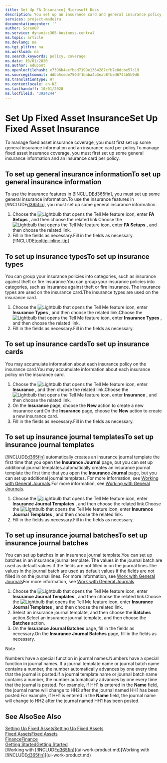 ```yaml
---
title: Set Up FA Insurance| Microsoft Docs
description: You set up an insurance card and general insurance policy information to manage fixed asset insurance coverage.
services: project-madeira
documentationcenter: ''
author: SorenGP
ms.service: dynamics365-business-central
ms.topic: article
ms.devlang: na
ms.tgt_pltfrm: na
ms.workload: na
ms.search.keywords: policy, coverage
ms.date: 10/01/2020
ms.author: edupont
ms.openlocfilehash: e7396b4acfbed7199e1364287cfb7e8dcbe57c19
ms.sourcegitcommit: ddbb5cede750df1baba4b3eab8fbed6744b5b9d6
ms.translationtype: HT
ms.contentlocale: en-NZ
ms.lasthandoff: 10/01/2020
ms.locfileid: "3924244"
---
```

# <a name="set-up-fixed-asset-insurance"></a><span data-ttu-id="84dd7-103">Set Up Fixed Asset Insurance</span><span class="sxs-lookup"><span data-stu-id="84dd7-103">Set Up Fixed Asset Insurance</span></span>
<span data-ttu-id="84dd7-104">To manage fixed asset insurance coverage, you must first set up some general insurance information and an insurance card per policy.</span><span class="sxs-lookup"><span data-stu-id="84dd7-104">To manage fixed asset insurance coverage, you must first set up some general insurance information and an insurance card per policy.</span></span>

## <a name="to-set-up-general-insurance-information"></a><span data-ttu-id="84dd7-105">To set up general insurance information</span><span class="sxs-lookup"><span data-stu-id="84dd7-105">To set up general insurance information</span></span>
<span data-ttu-id="84dd7-106">To use the insurance features in [!INCLUDE[d365fin](includes/d365fin_md.md)], you must set up some general insurance information.</span><span class="sxs-lookup"><span data-stu-id="84dd7-106">To use the insurance features in [!INCLUDE[d365fin](includes/d365fin_md.md)], you must set up some general insurance information.</span></span>  

1. <span data-ttu-id="84dd7-107">Choose the ![Lightbulb that opens the Tell Me feature](media/ui-search/search_small.png "Tell me what you want to do") icon, enter **FA Setups** , and then choose the related link.</span><span class="sxs-lookup"><span data-stu-id="84dd7-107">Choose the ![Lightbulb that opens the Tell Me feature](media/ui-search/search_small.png "Tell me what you want to do") icon, enter **FA Setups** , and then choose the related link.</span></span>  
2. <span data-ttu-id="84dd7-108">Fill in the fields as necessary.</span><span class="sxs-lookup"><span data-stu-id="84dd7-108">Fill in the fields as necessary.</span></span> [!INCLUDE[tooltip-inline-tip](includes/tooltip-inline-tip_md.md)]  

## <a name="to-set-up-insurance-types"></a><span data-ttu-id="84dd7-109">To set up insurance types</span><span class="sxs-lookup"><span data-stu-id="84dd7-109">To set up insurance types</span></span>
<span data-ttu-id="84dd7-110">You can group your insurance policies into categories, such as insurance against theft or fire insurance.</span><span class="sxs-lookup"><span data-stu-id="84dd7-110">You can group your insurance policies into categories, such as insurance against theft or fire insurance.</span></span> <span data-ttu-id="84dd7-111">The insurance types are used on the insurance card.</span><span class="sxs-lookup"><span data-stu-id="84dd7-111">The insurance types are used on the insurance card.</span></span>

1. <span data-ttu-id="84dd7-112">Choose the ![Lightbulb that opens the Tell Me feature](media/ui-search/search_small.png "Tell me what you want to do") icon, enter **Insurance Types** , and then choose the related link.</span><span class="sxs-lookup"><span data-stu-id="84dd7-112">Choose the ![Lightbulb that opens the Tell Me feature](media/ui-search/search_small.png "Tell me what you want to do") icon, enter **Insurance Types** , and then choose the related link.</span></span>  
2. <span data-ttu-id="84dd7-113">Fill in the fields as necessary.</span><span class="sxs-lookup"><span data-stu-id="84dd7-113">Fill in the fields as necessary.</span></span>

## <a name="to-set-up-insurance-cards"></a><span data-ttu-id="84dd7-114">To set up insurance cards</span><span class="sxs-lookup"><span data-stu-id="84dd7-114">To set up insurance cards</span></span>
<span data-ttu-id="84dd7-115">You may accumulate information about each insurance policy on the insurance card.</span><span class="sxs-lookup"><span data-stu-id="84dd7-115">You may accumulate information about each insurance policy on the insurance card.</span></span>  

1. <span data-ttu-id="84dd7-116">Choose the ![Lightbulb that opens the Tell Me feature](media/ui-search/search_small.png "Tell me what you want to do") icon, enter **Insurance** , and then choose the related link.</span><span class="sxs-lookup"><span data-stu-id="84dd7-116">Choose the ![Lightbulb that opens the Tell Me feature](media/ui-search/search_small.png "Tell me what you want to do") icon, enter **Insurance** , and then choose the related link.</span></span>  
2. <span data-ttu-id="84dd7-117">On the **Insurance** page, choose the **New** action to create a  new insurance card.</span><span class="sxs-lookup"><span data-stu-id="84dd7-117">On the **Insurance** page, choose the **New** action to create a  new insurance card.</span></span>  
3. <span data-ttu-id="84dd7-118">Fill in the fields as necessary.</span><span class="sxs-lookup"><span data-stu-id="84dd7-118">Fill in the fields as necessary.</span></span>

## <a name="to-set-up-insurance-journal-templates"></a><span data-ttu-id="84dd7-119">To set up insurance journal templates</span><span class="sxs-lookup"><span data-stu-id="84dd7-119">To set up insurance journal templates</span></span>
[!INCLUDE[d365fin](includes/d365fin_md.md)] <span data-ttu-id="84dd7-120">automatically creates an insurance journal template the first time that you open the **Insurance Journal** page, but you can set up additional journal templates.</span><span class="sxs-lookup"><span data-stu-id="84dd7-120">automatically creates an insurance journal template the first time that you open the **Insurance Journal** page, but you can set up additional journal templates.</span></span> <span data-ttu-id="84dd7-121">For more information, see [Working with General Journals](ui-work-general-journals.md).</span><span class="sxs-lookup"><span data-stu-id="84dd7-121">For more information, see [Working with General Journals](ui-work-general-journals.md).</span></span>  

1. <span data-ttu-id="84dd7-122">Choose the ![Lightbulb that opens the Tell Me feature](media/ui-search/search_small.png "Tell me what you want to do") icon, enter **Insurance Journal Templates** , and then choose the related link.</span><span class="sxs-lookup"><span data-stu-id="84dd7-122">Choose the ![Lightbulb that opens the Tell Me feature](media/ui-search/search_small.png "Tell me what you want to do") icon, enter **Insurance Journal Templates** , and then choose the related link.</span></span>  
2. <span data-ttu-id="84dd7-123">Fill in the fields as necessary.</span><span class="sxs-lookup"><span data-stu-id="84dd7-123">Fill in the fields as necessary.</span></span>

## <a name="to-set-up-insurance-journal-batches"></a><span data-ttu-id="84dd7-124">To set up insurance journal batches</span><span class="sxs-lookup"><span data-stu-id="84dd7-124">To set up insurance journal batches</span></span>
<span data-ttu-id="84dd7-125">You can set up batches in an insurance journal template.</span><span class="sxs-lookup"><span data-stu-id="84dd7-125">You can set up batches in an insurance journal template.</span></span> <span data-ttu-id="84dd7-126">The values in the journal batch are used as default values if the fields are not filled in on the journal lines.</span><span class="sxs-lookup"><span data-stu-id="84dd7-126">The values in the journal batch are used as default values if the fields are not filled in on the journal lines.</span></span> <span data-ttu-id="84dd7-127">For more information, see [Work with General Journals](ui-work-general-journals.md)</span><span class="sxs-lookup"><span data-stu-id="84dd7-127">For more information, see [Work with General Journals](ui-work-general-journals.md)</span></span>  

1. <span data-ttu-id="84dd7-128">Choose the ![Lightbulb that opens the Tell Me feature](media/ui-search/search_small.png "Tell me what you want to do") icon, enter **Insurance Journal Templates** , and then choose the related link.</span><span class="sxs-lookup"><span data-stu-id="84dd7-128">Choose the ![Lightbulb that opens the Tell Me feature](media/ui-search/search_small.png "Tell me what you want to do") icon, enter **Insurance Journal Templates** , and then choose the related link.</span></span>  
2. <span data-ttu-id="84dd7-129">Select an insurance journal template, and then choose the **Batches** action.</span><span class="sxs-lookup"><span data-stu-id="84dd7-129">Select an insurance journal template, and then choose the **Batches** action.</span></span>
3. <span data-ttu-id="84dd7-130">On the **Insurance Journal Batches** page, fill in the fields as necessary.</span><span class="sxs-lookup"><span data-stu-id="84dd7-130">On the **Insurance Journal Batches** page, fill in the fields as necessary.</span></span>

> [!NOTE]  
>   <span data-ttu-id="84dd7-131">Numbers have a special function in journal names.</span><span class="sxs-lookup"><span data-stu-id="84dd7-131">Numbers have a special function in journal names.</span></span> <span data-ttu-id="84dd7-132">If a journal template name or journal batch name contains a number, the number automatically advances by one every time that the journal is posted.</span><span class="sxs-lookup"><span data-stu-id="84dd7-132">If a journal template name or journal batch name contains a number, the number automatically advances by one every time that the journal is posted.</span></span> <span data-ttu-id="84dd7-133">For example, if HH1 is entered in the **Name** field, the journal name will change to HH2 after the journal named HH1 has been posted.</span><span class="sxs-lookup"><span data-stu-id="84dd7-133">For example, if HH1 is entered in the **Name** field, the journal name will change to HH2 after the journal named HH1 has been posted.</span></span>

## <a name="see-also"></a><span data-ttu-id="84dd7-134">See Also</span><span class="sxs-lookup"><span data-stu-id="84dd7-134">See Also</span></span>
[<span data-ttu-id="84dd7-135">Setting Up Fixed Assets</span><span class="sxs-lookup"><span data-stu-id="84dd7-135">Setting Up Fixed Assets</span></span>](fa-setup.md)  
[<span data-ttu-id="84dd7-136">Fixed Assets</span><span class="sxs-lookup"><span data-stu-id="84dd7-136">Fixed Assets</span></span>](fa-manage.md)  
[<span data-ttu-id="84dd7-137">Finance</span><span class="sxs-lookup"><span data-stu-id="84dd7-137">Finance</span></span>](finance.md)  
[<span data-ttu-id="84dd7-138">Getting Started</span><span class="sxs-lookup"><span data-stu-id="84dd7-138">Getting Started</span></span>](product-get-started.md)  
<span data-ttu-id="84dd7-139">[Working with [!INCLUDE[d365fin](includes/d365fin_md.md)]](ui-work-product.md)</span><span class="sxs-lookup"><span data-stu-id="84dd7-139">[Working with [!INCLUDE[d365fin](includes/d365fin_md.md)]](ui-work-product.md)</span></span>
